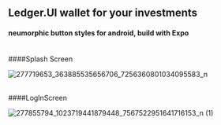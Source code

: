 ﻿## Ledger.UI wallet for your investments  
 #### neumorphic button styles for android, build with Expo  
 
 </br>
 ####Splash Screen 

![277719653_363885535656706_7256360801034095583_n](https://user-images.githubusercontent.com/62243649/162206032-ffc936ae-9163-4c04-9798-52d90f0f1ac1.png)

</br>
####LogInScreen

![277855794_1023719441879448_7567522951641716153_n (1)](https://user-images.githubusercontent.com/62243649/162206039-cabf1317-7a0b-430b-bba8-90f1d125ff9e.png)

